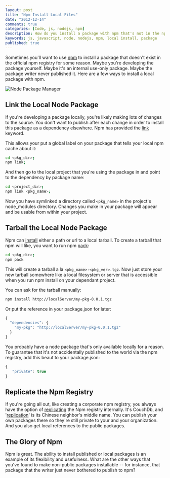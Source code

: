 ```yaml
---
layout: post
title: "Npm Install Local Files"
date: "2012-12-14"
comments: true
categories: [Code, js, nodejs, npm]
description: How do you install a package with npm that's not in the npm registry?  Perhaps you're developing a package locally.  A few options.
keywords: js, javascript, node, nodejs, npm, local install, package
published: true 
---
```


Sometimes you'll want to use [npm](http://npmjs.org/) to install a package that doesn't exist in the official npm registry for some reason.  Maybe you're developing the package yourself.  Maybe it's an internal use-only package. Maybe the package writer never published it.  Here are a few ways to install a local package with npm.

![Node Package Manager](http://i.imgur.com/xnDMm.jpg)

<!--more-->

## Link the Local Node Package

If you're developing a package locally, you're likely making lots of changes to the source.  You don't want to publish after each change in order to install this package as a dependency elsewhere.  Npm has provided the [link](http://npmjs.org/doc/link.html) keyword.  

This allows your put a global label on your package that tells your local npm cache about it:

```bash
cd <pkg_dir>;
npm link;
```

And then go to the local project that you're using the package in and point to the dependency by package name:

```bash
cd <project_dir>;
npm link <pkg_name>;
```

Now you have symlinked a directory called `<pkg_name>` in the project's node_modules directory.  Changes you make in your package will appear and be usable from within your project.

## Tarball the Local Node Package

Npm can [install](https://npmjs.org/doc/install.html) either a path or url to a local tarball.  To create a tarball that npm will like, you want to run npm [pack](https://npmjs.org/doc/pack.html):

```bash
cd <pkg_dir>;
npm pack
```
This will create a tarball a la `<pkg_name>-<pkg_ver>.tgz`.  Now just store your new tarball somewhere like a local filesystem or server that is accessible when you run npm install on your dependant project.  

You can ask for the tarball manually:

```bash
npm install http://localServer/my-pkg-0.0.1.tgz
```

Or put the reference in your package.json for later:

```js
{
  "dependencies": {
    "my-pkg": "http://localServer/my-pkg-0.0.1.tgz"
  }
}
```

You probably have a node package that's only available locally for a reason.  To guarantee that it's not accidentally published to the world via the npm registry, add this beaut to your package.json:

```js
{
   "private": true
}
```

## Replicate the Npm Registry

If you're going all out, like creating a corporate npm registry, you always have the option of [replicating](https://npmjs.org/doc/registry.html#Can-I-run-my-own-private-registry) the Npm registry internally.  It's CouchDb, and '[replication](http://www.imdb.com/title/tt0120029/quotes?qt=qt0192627)' is its Chinese neighbor's middle name.  You can publish your own packages there so they're still private to your and your organization.  And you also get local references to the public packages.

## The Glory of Npm

Npm is great.  The ability to install published or local packages is an example of its flexibility and usefulness.  What are the other ways that you've found to make non-public packages installable -- for instance, that package that the writer just never bothered to publish to npm?
